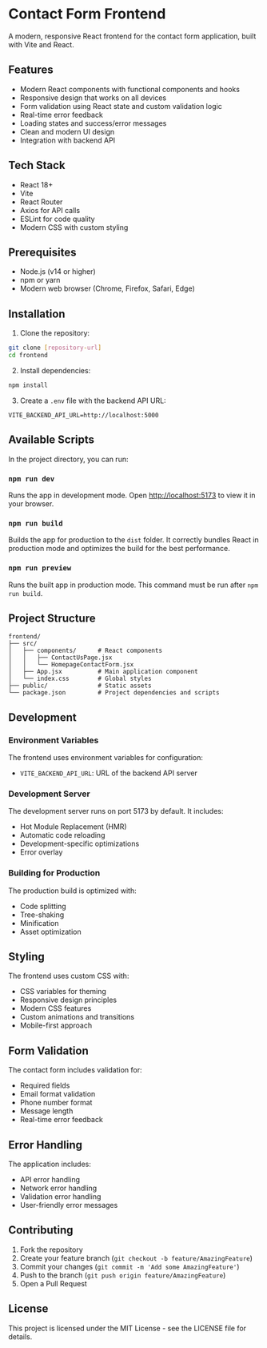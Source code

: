 # Contact Form Frontend

A modern, responsive React frontend for the contact form application, built with Vite and React.

## Features

- Modern React components with functional components and hooks
- Responsive design that works on all devices
- Form validation using React state and custom validation logic
- Real-time error feedback
- Loading states and success/error messages
- Clean and modern UI design
- Integration with backend API

## Tech Stack

- React 18+
- Vite
- React Router
- Axios for API calls
- ESLint for code quality
- Modern CSS with custom styling

## Prerequisites

- Node.js (v14 or higher)
- npm or yarn
- Modern web browser (Chrome, Firefox, Safari, Edge)

## Installation

1. Clone the repository:
```bash
git clone [repository-url]
cd frontend
```

2. Install dependencies:
```bash
npm install
```

3. Create a `.env` file with the backend API URL:
```
VITE_BACKEND_API_URL=http://localhost:5000
```

## Available Scripts

In the project directory, you can run:

### `npm run dev`

Runs the app in development mode. Open [http://localhost:5173](http://localhost:5173) to view it in your browser.

### `npm run build`

Builds the app for production to the `dist` folder. It correctly bundles React in production mode and optimizes the build for the best performance.

### `npm run preview`

Runs the built app in production mode. This command must be run after `npm run build`.

## Project Structure

```
frontend/
├── src/
│   ├── components/      # React components
│   │   ├── ContactUsPage.jsx
│   │   └── HomepageContactForm.jsx
│   ├── App.jsx          # Main application component
│   └── index.css        # Global styles
├── public/              # Static assets
└── package.json         # Project dependencies and scripts
```

## Development

### Environment Variables

The frontend uses environment variables for configuration:

- `VITE_BACKEND_API_URL`: URL of the backend API server

### Development Server

The development server runs on port 5173 by default. It includes:

- Hot Module Replacement (HMR)
- Automatic code reloading
- Development-specific optimizations
- Error overlay

### Building for Production

The production build is optimized with:

- Code splitting
- Tree-shaking
- Minification
- Asset optimization

## Styling

The frontend uses custom CSS with:

- CSS variables for theming
- Responsive design principles
- Modern CSS features
- Custom animations and transitions
- Mobile-first approach

## Form Validation

The contact form includes validation for:

- Required fields
- Email format validation
- Phone number format
- Message length
- Real-time error feedback

## Error Handling

The application includes:

- API error handling
- Network error handling
- Validation error handling
- User-friendly error messages

## Contributing

1. Fork the repository
2. Create your feature branch (`git checkout -b feature/AmazingFeature`)
3. Commit your changes (`git commit -m 'Add some AmazingFeature'`)
4. Push to the branch (`git push origin feature/AmazingFeature`)
5. Open a Pull Request

## License

This project is licensed under the MIT License - see the LICENSE file for details.
